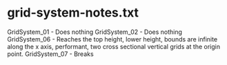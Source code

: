 
# grid-system-notes.txt
GridSystem_01 - Does nothing
GridSystem_02 - Does nothing
GridSystem_06 - Reaches the top height, lower height, bounds are infinite along the x axis, performant, two cross sectional vertical grids at the origin point.
GridSystem_07 - Breaks
